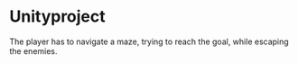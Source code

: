 # Unityproject

The player has to navigate a maze, trying to reach the goal, while escaping the enemies.
